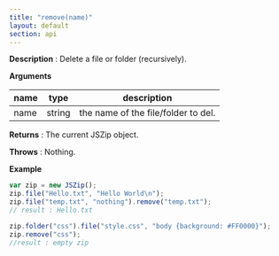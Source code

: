 ```yaml
---
title: "remove(name)"
layout: default
section: api
---
```


__Description__ : Delete a file or folder (recursively).

__Arguments__

name | type   | description
-----|--------|------------
name | string | the name of the file/folder to del.

__Returns__ : The current JSZip object.

__Throws__ : Nothing.

<!--
__Complexity__ : **O(k)** where k is the number of entry to del (may be > 1
when removing a folder).
-->

__Example__

```js
var zip = new JSZip();
zip.file("Hello.txt", "Hello World\n");
zip.file("temp.txt", "nothing").remove("temp.txt");
// result : Hello.txt

zip.folder("css").file("style.css", "body {background: #FF0000}");
zip.remove("css");
//result : empty zip
```


